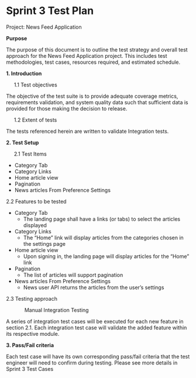 ﻿# Sprint 3 Test Plan

Project: News Feed Application


**Purpose**

The purpose of this document is to outline the test strategy and overall test approach for the News Feed Application project. This includes test methodologies, test cases, resources required, and estimated schedule.

**1. Introduction**

`	`1.1 Test objectives

The objective of the test suite is to provide adequate coverage metrics, requirements validation, and system quality data such that sufficient data is provided for those making the decision to release.

`	`1.2 Extent of tests

The tests referenced herein are written to validate Integration tests.


**2. Test Setup**

`	`2.1 Test Items

- Category Tab
- Category Links
- Home article view
- Pagination
- News articles From Preference Settings

2.2 Features to be tested

- Category Tab
  - The landing page shall have a links (or tabs) to select the articles displayed
- Category Links
  - The “Home” link will display articles from the categories chosen in the settings page
- Home article view
  - Upon signing in, the landing page will display articles for the “Home” link
- Pagination
  - The list of articles  will support pagination
- News articles From Preference Settings
  - News user API returns the articles from the user’s settings


2.3 Testing approach  

`		`Manual Integration Testing

A series of integration test cases will be executed for each new feature in section 2.1. Each integration test case will validate the added feature within its respective module.  	

**3. Pass/Fail criteria**

Each test case will have its own corresponding pass/fail criteria that the test engineer will need to confirm during testing. Please see more details in Sprint 3 Test Cases
